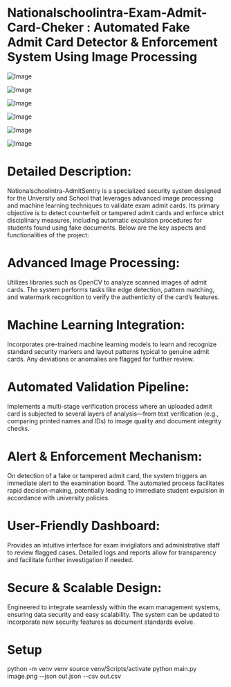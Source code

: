 # Nationalschoolintra-Exam-Admit-Card-Cheker : Automated Fake Admit Card Detector & Enforcement System Using Image Processing

![Image](1.png?raw=true "Image")

![Image](2.png?raw=true "Image")

![Image](3.jpg?raw=true "Image")

![Image](4.jpg?raw=true "Image")

![Image](5.jpg?raw=true "Image")

![Image](6.jpg?raw=true "Image")

# Detailed Description:

Nationalschoolintra-AdmitSentry is a specialized security system designed for the Unversity and School that leverages advanced image processing and machine learning techniques to validate exam admit cards. Its primary objective is to detect counterfeit or tampered admit cards and enforce strict disciplinary measures, including automatic expulsion procedures for students found using fake documents. Below are the key aspects and functionalities of the project:

# Advanced Image Processing:
Utilizes libraries such as OpenCV to analyze scanned images of admit cards. The system performs tasks like edge detection, pattern matching, and watermark recognition to verify the authenticity of the card’s features.

# Machine Learning Integration:
Incorporates pre-trained machine learning models to learn and recognize standard security markers and layout patterns typical to genuine admit cards. Any deviations or anomalies are flagged for further review.

# Automated Validation Pipeline:
Implements a multi-stage verification process where an uploaded admit card is subjected to several layers of analysis—from text verification (e.g., comparing printed names and IDs) to image quality and document integrity checks.

# Alert & Enforcement Mechanism:
On detection of a fake or tampered admit card, the system triggers an immediate alert to the examination board. The automated process facilitates rapid decision-making, potentially leading to immediate student expulsion in accordance with university policies.

# User-Friendly Dashboard:
Provides an intuitive interface for exam invigilators and administrative staff to review flagged cases. Detailed logs and reports allow for transparency and facilitate further investigation if needed.

# Secure & Scalable Design:
Engineered to integrate seamlessly within the exam management systems, ensuring data security and easy scalability. The system can be updated to incorporate new security features as document standards evolve.


# Setup
python -m venv venv
source venv/Scripts/activate
python main.py image.png --json out.json --csv out.csv


